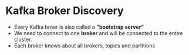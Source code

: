 # Kafka Broker Discovery

* Every Kafka broer is also called a **"bootstrap server"**
* We need to connect to one **broker** and will be connected to the entire cluster.
* Each broker knows about all brokers, topics and partitions
